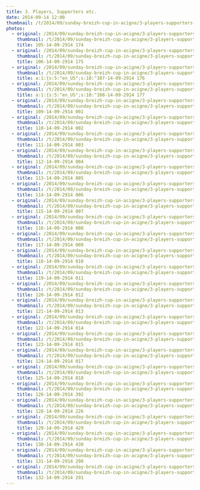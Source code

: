 ```yaml
---
title: 3. Players, Supporters etc.
date: 2014-09-14 12:00
thumbnail: /t/2014/09/sunday-breizh-cup-in-acigne/3-players-supporters-etc/105-14-09-2914-174.jpg
photos:
  - original: /2014/09/sunday-breizh-cup-in-acigne/3-players-supporters-etc/105-14-09-2914-174.jpg
    thumbnail: /t/2014/09/sunday-breizh-cup-in-acigne/3-players-supporters-etc/105-14-09-2914-174.jpg
    title: 105-14-09-2914 174
  - original: /2014/09/sunday-breizh-cup-in-acigne/3-players-supporters-etc/106-14-09-2914-175.jpg
    thumbnail: /t/2014/09/sunday-breizh-cup-in-acigne/3-players-supporters-etc/106-14-09-2914-175.jpg
    title: 106-14-09-2914 175
  - original: /2014/09/sunday-breizh-cup-in-acigne/3-players-supporters-etc/107-14-09-2914-176.jpg
    thumbnail: /t/2014/09/sunday-breizh-cup-in-acigne/3-players-supporters-etc/107-14-09-2914-176.jpg
    title: a:1:{s:5:"en_US";s:18:"107-14-09-2914 176
  - original: /2014/09/sunday-breizh-cup-in-acigne/3-players-supporters-etc/108-14-09-2914-177.jpg
    thumbnail: /t/2014/09/sunday-breizh-cup-in-acigne/3-players-supporters-etc/108-14-09-2914-177.jpg
    title: a:1:{s:5:"en_US";s:18:"108-14-09-2914 177
  - original: /2014/09/sunday-breizh-cup-in-acigne/3-players-supporters-etc/109-14-09-2914-001.jpg
    thumbnail: /t/2014/09/sunday-breizh-cup-in-acigne/3-players-supporters-etc/109-14-09-2914-001.jpg
    title: 109-14-09-2914 001
  - original: /2014/09/sunday-breizh-cup-in-acigne/3-players-supporters-etc/110-14-09-2914-002.jpg
    thumbnail: /t/2014/09/sunday-breizh-cup-in-acigne/3-players-supporters-etc/110-14-09-2914-002.jpg
    title: 110-14-09-2914 002
  - original: /2014/09/sunday-breizh-cup-in-acigne/3-players-supporters-etc/111-14-09-2914-003.jpg
    thumbnail: /t/2014/09/sunday-breizh-cup-in-acigne/3-players-supporters-etc/111-14-09-2914-003.jpg
    title: 111-14-09-2914 003
  - original: /2014/09/sunday-breizh-cup-in-acigne/3-players-supporters-etc/112-14-09-2914-004.jpg
    thumbnail: /t/2014/09/sunday-breizh-cup-in-acigne/3-players-supporters-etc/112-14-09-2914-004.jpg
    title: 112-14-09-2914 004
  - original: /2014/09/sunday-breizh-cup-in-acigne/3-players-supporters-etc/113-14-09-2914-005.jpg
    thumbnail: /t/2014/09/sunday-breizh-cup-in-acigne/3-players-supporters-etc/113-14-09-2914-005.jpg
    title: 113-14-09-2914 005
  - original: /2014/09/sunday-breizh-cup-in-acigne/3-players-supporters-etc/114-14-09-2914-006.jpg
    thumbnail: /t/2014/09/sunday-breizh-cup-in-acigne/3-players-supporters-etc/114-14-09-2914-006.jpg
    title: 114-14-09-2914 006
  - original: /2014/09/sunday-breizh-cup-in-acigne/3-players-supporters-etc/115-14-09-2914-007.jpg
    thumbnail: /t/2014/09/sunday-breizh-cup-in-acigne/3-players-supporters-etc/115-14-09-2914-007.jpg
    title: 115-14-09-2914 007
  - original: /2014/09/sunday-breizh-cup-in-acigne/3-players-supporters-etc/116-14-09-2914-008.jpg
    thumbnail: /t/2014/09/sunday-breizh-cup-in-acigne/3-players-supporters-etc/116-14-09-2914-008.jpg
    title: 116-14-09-2914 008
  - original: /2014/09/sunday-breizh-cup-in-acigne/3-players-supporters-etc/117-14-09-2914-009.jpg
    thumbnail: /t/2014/09/sunday-breizh-cup-in-acigne/3-players-supporters-etc/117-14-09-2914-009.jpg
    title: 117-14-09-2914 009
  - original: /2014/09/sunday-breizh-cup-in-acigne/3-players-supporters-etc/118-14-09-2914-010.jpg
    thumbnail: /t/2014/09/sunday-breizh-cup-in-acigne/3-players-supporters-etc/118-14-09-2914-010.jpg
    title: 118-14-09-2914 010
  - original: /2014/09/sunday-breizh-cup-in-acigne/3-players-supporters-etc/119-14-09-2914-011.jpg
    thumbnail: /t/2014/09/sunday-breizh-cup-in-acigne/3-players-supporters-etc/119-14-09-2914-011.jpg
    title: 119-14-09-2914 011
  - original: /2014/09/sunday-breizh-cup-in-acigne/3-players-supporters-etc/120-14-09-2914-012.jpg
    thumbnail: /t/2014/09/sunday-breizh-cup-in-acigne/3-players-supporters-etc/120-14-09-2914-012.jpg
    title: 120-14-09-2914 012
  - original: /2014/09/sunday-breizh-cup-in-acigne/3-players-supporters-etc/121-14-09-2914-013.jpg
    thumbnail: /t/2014/09/sunday-breizh-cup-in-acigne/3-players-supporters-etc/121-14-09-2914-013.jpg
    title: 121-14-09-2914 013
  - original: /2014/09/sunday-breizh-cup-in-acigne/3-players-supporters-etc/122-14-09-2914-014.jpg
    thumbnail: /t/2014/09/sunday-breizh-cup-in-acigne/3-players-supporters-etc/122-14-09-2914-014.jpg
    title: 122-14-09-2914 014
  - original: /2014/09/sunday-breizh-cup-in-acigne/3-players-supporters-etc/123-14-09-2914-015.jpg
    thumbnail: /t/2014/09/sunday-breizh-cup-in-acigne/3-players-supporters-etc/123-14-09-2914-015.jpg
    title: 123-14-09-2914 015
  - original: /2014/09/sunday-breizh-cup-in-acigne/3-players-supporters-etc/124-14-09-2914-017.jpg
    thumbnail: /t/2014/09/sunday-breizh-cup-in-acigne/3-players-supporters-etc/124-14-09-2914-017.jpg
    title: 124-14-09-2914 017
  - original: /2014/09/sunday-breizh-cup-in-acigne/3-players-supporters-etc/125-14-09-2914-018.jpg
    thumbnail: /t/2014/09/sunday-breizh-cup-in-acigne/3-players-supporters-etc/125-14-09-2914-018.jpg
    title: 125-14-09-2914 018
  - original: /2014/09/sunday-breizh-cup-in-acigne/3-players-supporters-etc/126-14-09-2914-392.jpg
    thumbnail: /t/2014/09/sunday-breizh-cup-in-acigne/3-players-supporters-etc/126-14-09-2914-392.jpg
    title: 126-14-09-2914 392
  - original: /2014/09/sunday-breizh-cup-in-acigne/3-players-supporters-etc/128-14-09-2914-226.jpg
    thumbnail: /t/2014/09/sunday-breizh-cup-in-acigne/3-players-supporters-etc/128-14-09-2914-226.jpg
    title: 128-14-09-2914 226
  - original: /2014/09/sunday-breizh-cup-in-acigne/3-players-supporters-etc/129-14-09-2914-429.jpg
    thumbnail: /t/2014/09/sunday-breizh-cup-in-acigne/3-players-supporters-etc/129-14-09-2914-429.jpg
    title: 129-14-09-2914 429
  - original: /2014/09/sunday-breizh-cup-in-acigne/3-players-supporters-etc/130-14-09-2914-430.jpg
    thumbnail: /t/2014/09/sunday-breizh-cup-in-acigne/3-players-supporters-etc/130-14-09-2914-430.jpg
    title: 130-14-09-2914 430
  - original: /2014/09/sunday-breizh-cup-in-acigne/3-players-supporters-etc/131-14-09-2914-290.jpg
    thumbnail: /t/2014/09/sunday-breizh-cup-in-acigne/3-players-supporters-etc/131-14-09-2914-290.jpg
    title: 131-14-09-2914 290
  - original: /2014/09/sunday-breizh-cup-in-acigne/3-players-supporters-etc/132-14-09-2914-291.jpg
    thumbnail: /t/2014/09/sunday-breizh-cup-in-acigne/3-players-supporters-etc/132-14-09-2914-291.jpg
    title: 132-14-09-2914 291
---
```

